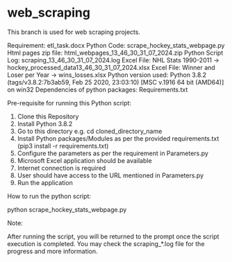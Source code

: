 # web_scraping
This branch is used for web scraping projects.

Requirement: etl_task.docx
Python Code: scrape_hockey_stats_webpage.py
Html pages zip file: html_webpages_13_46_30_31_07_2024.zip
Python Script Log: scraping_13_46_30_31_07_2024.log
Excel File: NHL Stats 1990-2011 -> hockey_processed_data13_46_30_31_07_2024.xlsx
Excel File: Winner and Loser per Year -> wins_losses.xlsx
Python version used: Python 3.8.2 (tags/v3.8.2:7b3ab59, Feb 25 2020, 23:03:10) [MSC v.1916 64 bit (AMD64)] on win32
Dependencies of python packages: Requirements.txt


Pre-requisite for running this Python script:

1. Clone this Repository
2. Install Python 3.8.2
3. Go to this directory e.g. cd cloned_directory_name
4. Install Python packages/Modules as per the provided requirements.txt (pip3 install -r requirements.txt)
5. Configure the parameters as per the requirement in Parameters.py
6. Microsoft Excel application should be available
7. Internet connection is required
8. User should have access to the URL mentioned in Parameters.py
9. Run the application
   
How to run the python script:

python scrape_hockey_stats_webpage.py


Note: 

After running the script, you will be returned to the prompt once the script execution is completed. 
You may check the scraping_*.log file for the progress and more information. 

